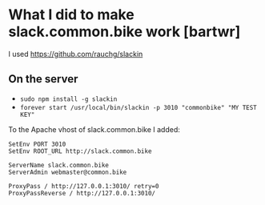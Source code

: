 # What I did to make slack.common.bike work [bartwr]

I used https://github.com/rauchg/slackin

## On the server

- `sudo npm install -g slackin`
- `forever start /usr/local/bin/slackin -p 3010 "commonbike" "MY TEST KEY"`

To the Apache vhost of slack.common.bike I added:

    SetEnv PORT 3010
    SetEnv ROOT_URL http://slack.common.bike

    ServerName slack.common.bike
    ServerAdmin webmaster@common.bike

    ProxyPass / http://127.0.0.1:3010/ retry=0
    ProxyPassReverse / http://127.0.0.1:3010/
